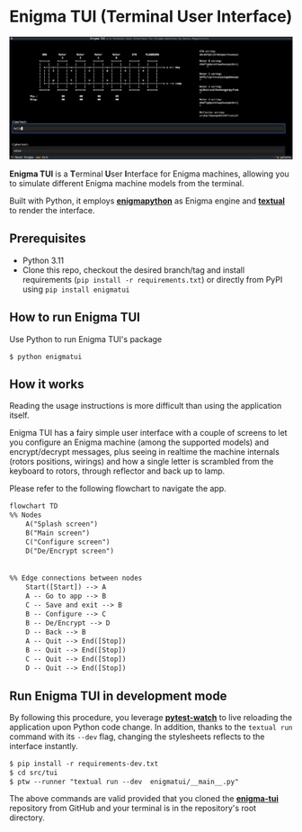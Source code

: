 # Enigma TUI (Terminal User Interface)

![Enigma TUI](img/enigmatui.png)

**Enigma TUI** is a **T**erminal **U**ser **I**nterface for Enigma machines, allowing you to simulate different Enigma machine models from the  terminal.

Built with Python, it employs [**enigmapython**](https://pypi.org/project/enigmapython/) as Enigma engine and [**textual**](https://pypi.org/project/textual/) to render the interface.

## Prerequisites

- Python 3.11
- Clone this repo, checkout the desired branch/tag and install requirements (`pip install -r requirements.txt`) or directly from PyPI using `pip install enigmatui`

## How to run Enigma TUI

Use Python to run Enigma TUI's package

```console
$ python enigmatui
```

## How it works

Reading the usage instructions is more difficult than using the application itself. 

Enigma TUI has a fairy simple user interface with a couple of screens to let you configure an Enigma machine (among the supported models) and encrypt/decrypt messages, plus seeing in realtime the machine internals (rotors positions, wirings) and how a single letter is scrambled from the keyboard to rotors, through reflector and back up to lamp.

Please refer to the following flowchart to navigate the app.

```mermaid
flowchart TD
%% Nodes
    A("Splash screen")
    B("Main screen")
    C("Configure screen")
    D("De/Encrypt screen")


%% Edge connections between nodes
    Start([Start]) --> A
    A -- Go to app --> B 
    C -- Save and exit --> B
    B -- Configure --> C
    B -- De/Encrypt --> D
    D -- Back --> B
    A -- Quit --> End([Stop])
    B -- Quit --> End([Stop])
    C -- Quit --> End([Stop])
    D -- Quit --> End([Stop])
```

## Run Enigma TUI in development mode

By following this procedure, you leverage [**pytest-watch**](https://pypi.org/project/pytest-watch/) to live reloading the application upon Python code change. 
In addition, thanks to the `textual run` command with its `--dev` flag, changing the stylesheets reflects to the interface instantly.

```console
$ pip install -r requirements-dev.txt
$ cd src/tui
$ ptw --runner "textual run --dev  enigmatui/__main__.py"      
```

The above commands are valid provided that you cloned the [**enigma-tui**](https://github.com/denismaggior8/enigma-tui) repository from GitHub and your terminal is in the repository's root directory.
